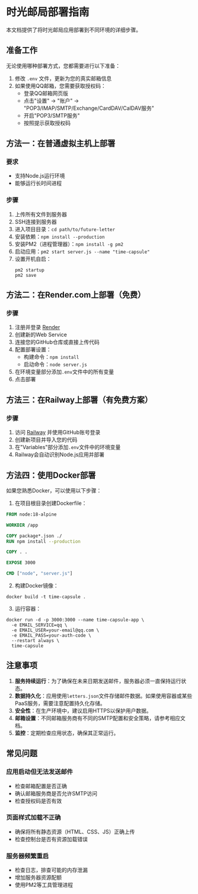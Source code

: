 # 时光邮局部署指南

本文档提供了将时光邮局应用部署到不同环境的详细步骤。

## 准备工作

无论使用哪种部署方式，您都需要进行以下准备：

1. 修改 `.env` 文件，更新为您的真实邮箱信息
2. 如果使用QQ邮箱，您需要获取授权码：
   - 登录QQ邮箱网页版
   - 点击"设置" -> "账户" -> "POP3/IMAP/SMTP/Exchange/CardDAV/CalDAV服务"
   - 开启"POP3/SMTP服务"
   - 按照提示获取授权码

## 方法一：在普通虚拟主机上部署

### 要求
- 支持Node.js运行环境
- 能够运行长时间进程

### 步骤
1. 上传所有文件到服务器
2. SSH连接到服务器
3. 进入项目目录：`cd path/to/future-letter`
4. 安装依赖：`npm install --production`
5. 安装PM2（进程管理器）：`npm install -g pm2`
6. 启动应用：`pm2 start server.js --name "time-capsule"`
7. 设置开机自启：
   ```
   pm2 startup
   pm2 save
   ```

## 方法二：在Render.com上部署（免费）

### 步骤
1. 注册并登录 [Render](https://render.com)
2. 创建新的Web Service
3. 连接您的GitHub仓库或直接上传代码
4. 配置部署设置：
   - 构建命令：`npm install`
   - 启动命令：`node server.js`
5. 在环境变量部分添加`.env`文件中的所有变量
6. 点击部署

## 方法三：在Railway上部署（有免费方案）

### 步骤
1. 访问 [Railway](https://railway.app) 并使用GitHub账号登录
2. 创建新项目并导入您的代码
3. 在"Variables"部分添加`.env`文件中的环境变量
4. Railway会自动识别Node.js应用并部署

## 方法四：使用Docker部署

如果您熟悉Docker，可以使用以下步骤：

1. 在项目根目录创建Dockerfile：
```dockerfile
FROM node:18-alpine

WORKDIR /app

COPY package*.json ./
RUN npm install --production

COPY . .

EXPOSE 3000

CMD ["node", "server.js"]
```

2. 构建Docker镜像：
```
docker build -t time-capsule .
```

3. 运行容器：
```
docker run -d -p 3000:3000 --name time-capsule-app \
  -e EMAIL_SERVICE=qq \
  -e EMAIL_USER=your-email@qq.com \
  -e EMAIL_PASS=your-auth-code \
  --restart always \
  time-capsule
```

## 注意事项

1. **服务持续运行**：为了确保在未来日期发送邮件，服务器必须一直保持运行状态。
2. **数据持久化**：应用使用`letters.json`文件存储邮件数据。如果使用容器或某些PaaS服务，需要注意配置持久化存储。
3. **安全性**：在生产环境中，建议启用HTTPS以保护用户数据。
4. **邮箱设置**：不同邮箱服务商有不同的SMTP配置和安全策略，请参考相应文档。
5. **监控**：定期检查应用状态，确保其正常运行。

## 常见问题

### 应用启动但无法发送邮件
- 检查邮箱配置是否正确
- 确认邮箱服务商是否允许SMTP访问
- 检查授权码是否有效

### 页面样式加载不正确
- 确保将所有静态资源（HTML、CSS、JS）正确上传
- 检查控制台是否有资源加载错误

### 服务器频繁重启
- 检查日志，排查可能的内存泄漏
- 增加服务器资源配额
- 使用PM2等工具管理进程 